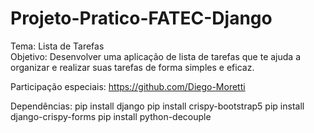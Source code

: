# Projeto-Pratico-FATEC-Django
Tema: Lista de Tarefas  
Objetivo: Desenvolver uma aplicação de lista de  tarefas que te ajuda a organizar e realizar suas tarefas de  forma simples e eficaz. 

Participação especiais:
  https://github.com/Diego-Moretti

Dependências:
  pip install django
  pip install crispy-bootstrap5
  pip install django-crispy-forms
  pip install python-decouple
